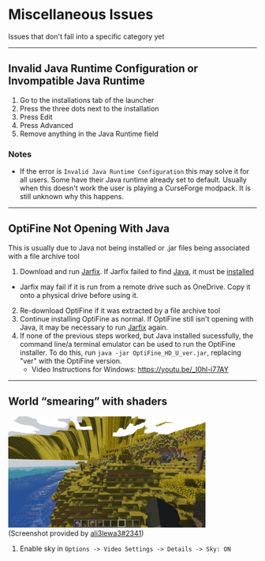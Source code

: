 # Miscellaneous Issues 
Issues that don't fall into a specific category yet

<hr>

## Invalid Java Runtime Configuration or Invompatible Java Runtime
1. Go to the installations tab of the launcher
2. Press the three dots next to the installation 
3. Press Edit
4. Press Advanced
5. Remove anything in the Java Runtime field

### Notes
- If the error is `Invalid Java Runtime Configuration` this may solve it for all users. Some have their Java runtime already set to default. Usually when this doesn't work the user is playing a CurseForge modpack. It is still unknown why this happens. 

<hr>

## OptiFine Not Opening With Java
This is usually due to Java not being installed or .jar files being associated with a file archive tool
1. Download and run [Jarfix](https://johann.loefflmann.net/downloads/jarfix.exe). If Jarfix failed to find [Java](https://adoptium.net/?variant=openjdk17&jvmVariant=hotspot), it must be [installed](https://adoptium.net/?variant=openjdk17&jvmVariant=hotspot)
- Jarfix may fail if it is run from a remote drive such as OneDrive. Copy it onto a physical drive before using it. 
2. Re-download OptiFine if it was extracted by a file archive tool
3. Continue installing OptiFine as normal. If OptiFine still isn't opening with Java, it may be necessary to run [Jarfix](https://johann.loefflmann.net/downloads/jarfix.exe) again. 
4. If none of the previous steps worked, but Java installed sucessfully, the command line/a terminal emulator can be used to run the OptiFine installer. To do this, run `java -jar OptiFine_HD_U_ver.jar`, replacing "ver" with the OptiFine version. 
	- Video Instructions for Windows: https://youtu.be/_I0hl-i77AY

<hr>

## World “smearing” with shaders 
<img src="/images/Smearing.png" alt="World Smearing Screenshot" width="400"> <br>
(Screenshot provided by [ali3lewa3#2341](http://discordapp.com/users/356738342609747969))
1. Enable sky in `Options -> Video Settings -> Details -> Sky: ON`
